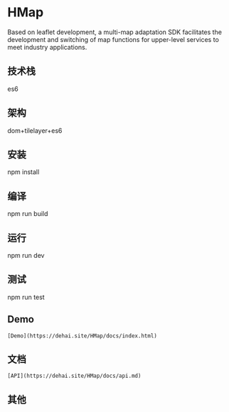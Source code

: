 # HMap

Based on leaflet development, a multi-map adaptation SDK facilitates the development and switching of map functions for upper-level services to meet industry applications.

## 技术栈

   es6

## 架构

   dom+tilelayer+es6

## 安装

   npm install

## 编译

   npm run build

## 运行

   npm run dev

## 测试

   npm run test

## Demo

    [Demo](https://dehai.site/HMap/docs/index.html)

## 文档

    [API](https://dehai.site/HMap/docs/api.md)

## 其他
